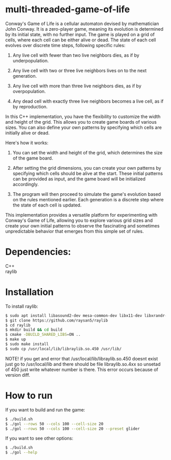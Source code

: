 # multi-threaded-game-of-life

Conway's Game of Life is a cellular automaton devised by mathematician John Conway. It is a zero-player game, meaning its evolution is determined by its initial state, with no further input. The game is played on a grid of cells, where each cell can be either alive or dead. The state of each cell evolves over discrete time steps, following specific rules:

1. Any live cell with fewer than two live neighbors dies, as if by underpopulation.

2. Any live cell with two or three live neighbors lives on to the next generation.

3. Any live cell with more than three live neighbors dies, as if by overpopulation.

4. Any dead cell with exactly three live neighbors becomes a live cell, as if by reproduction.

In this C++ implementation, you have the flexibility to customize the width and height of the grid. This allows you to create game boards of various sizes. You can also define your own patterns by specifying which cells are initially alive or dead.

Here's how it works:

1. You can set the width and height of the grid, which determines the size of the game board.

2. After setting the grid dimensions, you can create your own patterns by specifying which cells should be alive at the start. These initial patterns can be provided as input, and the game board will be initialized accordingly.

3. The program will then proceed to simulate the game's evolution based on the rules mentioned earlier. Each generation is a discrete step where the state of each cell is updated.

This implementation provides a versatile platform for experimenting with Conway's Game of Life, allowing you to explore various grid sizes and create your own initial patterns to observe the fascinating and sometimes unpredictable behavior that emerges from this simple set of rules.

# Dependencies: 

C++  
raylib  

# Installation
To install raylib:
```bash
$ sudo apt install libasound2-dev mesa-common-dev libx11-dev libxrandr-dev libxi-dev xorg-dev libgl1-mesa-dev libglu1-mesa-dev
$ git clone https://github.com/raysan5/raylib
$ cd raylib
$ mkdir build && cd build
$ cmake -DBUILD_SHARED_LIBS=ON ..
$ make up
$ sudo make install
$ sudo cp /usr/local/lib/libraylib.so.450 /usr/lib/
```
NOTE! if you get and error that /usr/local/lib/libraylib.so.450 doesnt exist just go to /usr/local/lib and there should be file libraylib.so.4xx so unsetad of 450 just write whatever number is there. This error occurs because of version diff.

# How to run
If you want to build and run the game:
```bash
$ ./build.sh
$ ./gol --rows 50 --cols 100 --cell-size 20
$ ./gol --rows 50 --cols 100 --cell-size 20 --preset glider
```
If you want to see other options:
```bash
$ ./build.sh
$ ./gol --help
```
